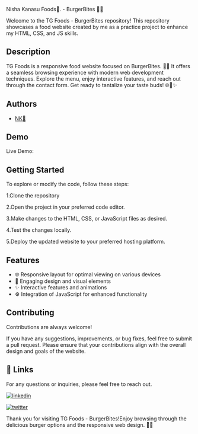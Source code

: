 Nisha Kanasu Foods💛. - BurgerBites 🍔🍟

Welcome to the TG Foods - BurgerBites repository! This repository showcases a food website created by me as a practice project to enhance my HTML, CSS, and JS skills.








## Description

TG Foods is a responsive food website focused on BurgerBites. 🍔🍟 It offers a seamless browsing experience with modern web development techniques. Explore the menu, enjoy interactive features, and reach out through the contact form. Get ready to tantalize your taste buds! 🌐🎨✨
## Authors

- [NK💛](https://www.github.com/nishap24)


## Demo

Live Demo:


 
## Getting Started

To explore or modify the code, follow these steps:

1.Clone the repository

2.Open the project in your preferred code editor.

3.Make changes to the HTML, CSS, or JavaScript files as desired.

4.Test the changes locally.

5.Deploy the updated website to your preferred hosting platform.


## Features

- 🌐 Responsive layout for optimal viewing on various devices
- 🎨 Engaging design and visual elements
- ✨ Interactive features and animations
- ⚙️ Integration of JavaScript for enhanced functionality




## Contributing

Contributions are always welcome!

If you have any suggestions, improvements, or bug fixes, feel free to submit a pull request. Please ensure that your contributions align with the overall design and goals of the website. 


## 🔗 Links

For any questions or inquiries, please feel free to reach out. 

[![linkedin](https://img.shields.io/badge/linkedin-0A66C2?style=for-the-badge&logo=linkedin&logoColor=white)](https://www.linkedin.com/in/-nisha-p/)


[![twitter](https://img.shields.io/badge/twitter-1DA1F2?style=for-the-badge&logo=twitter&logoColor=white)](https://twitter.com/nishap24)

Thank you for visiting TG Foods - BurgerBites!Enjoy browsing through the delicious burger options and the responsive web design. 🍔🍟
